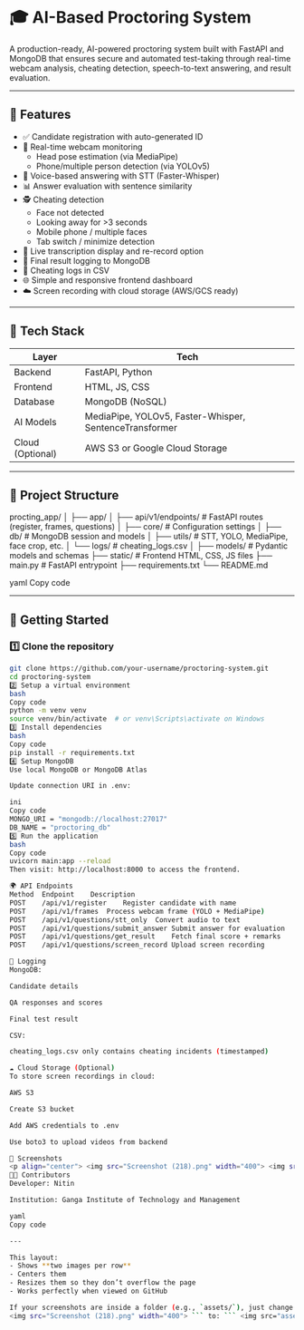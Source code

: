# 🎓 AI-Based Proctoring System

A production-ready, AI-powered proctoring system built with FastAPI and MongoDB that ensures secure and automated test-taking through real-time webcam analysis, cheating detection, speech-to-text answering, and result evaluation.

---

## 🚀 Features

- ✅ Candidate registration with auto-generated ID
- 🎥 Real-time webcam monitoring
  - Head pose estimation (via MediaPipe)
  - Phone/multiple person detection (via YOLOv5)
- 🎤 Voice-based answering with STT (Faster-Whisper)
- 📊 Answer evaluation with sentence similarity
- 🕵️ Cheating detection
  - Face not detected
  - Looking away for >3 seconds
  - Mobile phone / multiple faces
  - Tab switch / minimize detection
- 🧠 Live transcription display and re-record option
- 📝 Final result logging to MongoDB
- 📁 Cheating logs in CSV
- 🌐 Simple and responsive frontend dashboard
- ☁️ Screen recording with cloud storage (AWS/GCS ready)

---

## 🧱 Tech Stack

| Layer       | Tech                     |
|-------------|--------------------------|
| Backend     | FastAPI, Python          |
| Frontend    | HTML, JS, CSS            |
| Database    | MongoDB (NoSQL)          |
| AI Models   | MediaPipe, YOLOv5, Faster-Whisper, SentenceTransformer |
| Cloud (Optional) | AWS S3 or Google Cloud Storage |

---

## 📂 Project Structure

procting_app/
│
├── app/
│ ├── api/v1/endpoints/ # FastAPI routes (register, frames, questions)
│ ├── core/ # Configuration settings
│ ├── db/ # MongoDB session and models
│ ├── utils/ # STT, YOLO, MediaPipe, face crop, etc.
│ └── logs/ # cheating_logs.csv
│
├── models/ # Pydantic models and schemas
├── static/ # Frontend HTML, CSS, JS files
├── main.py # FastAPI entrypoint
├── requirements.txt
└── README.md

yaml
Copy code

---

## 🏁 Getting Started

### 1️⃣ Clone the repository
```bash
git clone https://github.com/your-username/proctoring-system.git
cd proctoring-system
2️⃣ Setup a virtual environment
bash
Copy code
python -m venv venv
source venv/bin/activate  # or venv\Scripts\activate on Windows
3️⃣ Install dependencies
bash
Copy code
pip install -r requirements.txt
4️⃣ Setup MongoDB
Use local MongoDB or MongoDB Atlas

Update connection URI in .env:

ini
Copy code
MONGO_URI = "mongodb://localhost:27017"
DB_NAME = "proctoring_db"
5️⃣ Run the application
bash
Copy code
uvicorn main:app --reload
Then visit: http://localhost:8000 to access the frontend.

🌍 API Endpoints
Method	Endpoint	Description
POST	/api/v1/register	Register candidate with name
POST	/api/v1/frames	Process webcam frame (YOLO + MediaPipe)
POST	/api/v1/questions/stt_only	Convert audio to text
POST	/api/v1/questions/submit_answer	Submit answer for evaluation
POST	/api/v1/questions/get_result	Fetch final score + remarks
POST	/api/v1/questions/screen_record	Upload screen recording

💾 Logging
MongoDB:

Candidate details

QA responses and scores

Final test result

CSV:

cheating_logs.csv only contains cheating incidents (timestamped)

☁️ Cloud Storage (Optional)
To store screen recordings in cloud:

AWS S3

Create S3 bucket

Add AWS credentials to .env

Use boto3 to upload videos from backend

📸 Screenshots
<p align="center"> <img src="Screenshot (218).png" width="400"> <img src="Screenshot (219).png" width="400"><br> <img src="Screenshot (220).png" width="400"> <img src="Screenshot (221).png" width="400"><br> <img src="Screenshot (222).png" width="400"> <img src="Screenshot (223).png" width="400"><br> <img src="Screenshot (224).png" width="400"> <img src="Screenshot (225).png" width="400"><br> <img src="Screenshot (226).png" width="400"> <img src="Screenshot (227).png" width="400"><br> <img src="Screenshot (228).png" width="400"> <img src="Screenshot (229).png" width="400"><br> <img src="Screenshot (230).png" width="400"> <img src="Screenshot (231).png" width="400"><br> <img src="Screenshot (232).png" width="400"> <img src="Screenshot (233).png" width="400"><br> <img src="Screenshot (234).png" width="400"> </p>
👨‍💻 Contributors
Developer: Nitin

Institution: Ganga Institute of Technology and Management

yaml
Copy code

---

This layout:  
- Shows **two images per row**  
- Centers them  
- Resizes them so they don’t overflow the page  
- Works perfectly when viewed on GitHub  

If your screenshots are inside a folder (e.g., `assets/`), just change each path from:
<img src="Screenshot (218).png" width="400"> ``` to: ``` <img src="assets/Screenshot (218).png" width="400"> 